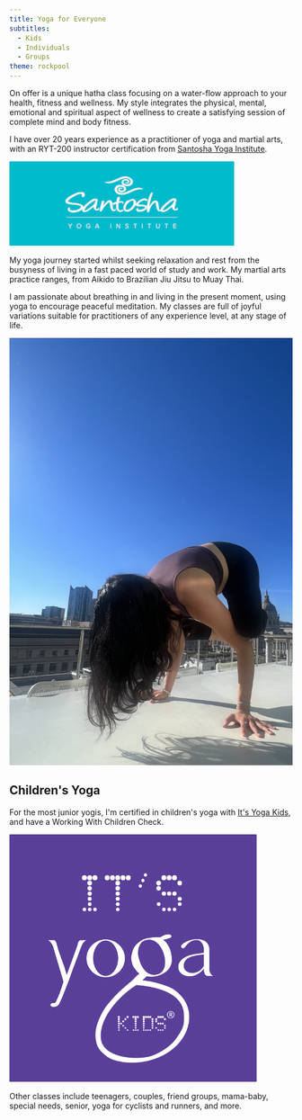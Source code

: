 ```yaml
---
title: Yoga for Everyone
subtitles:
  - Kids
  - Individuals
  - Groups
theme: rockpool
---
```


On offer is a unique hatha class focusing on a water-flow approach to your health, fitness and wellness. My style integrates the physical, mental, emotional and spiritual aspect of wellness to create a satisfying session of complete mind and body fitness.

I have over 20 years experience as a practitioner of yoga and martial arts, with an RYT-200 instructor certification from [Santosha Yoga Institute](https://santoshayogainstitute.edu.au/yoga-teacher-training/200-hour-ytt-bali/).

![](/src/lib/cms/media/3rd_party/santosha_institute.png)

My yoga journey started whilst seeking relaxation and rest from the busyness of living in a fast paced world of study and work. My martial arts practice ranges, from Aikido to Brazilian Jiu Jitsu to Muay Thai.

I am passionate about breathing in and living in the present moment, using yoga to encourage peaceful meditation. My classes are full of joyful variations suitable for practitioners of any experience level, at any stage of life.

![](/src/lib/cms/media/tabletop.jpg)

## Children's Yoga

For the most junior yogis, I'm certified in children's yoga with [It's Yoga Kids](https://www.itsyogakids.com/training), and have a Working With Children Check.

![](/src/lib/cms/media/3rd_party/its_yoga_kids.png)

Other classes include teenagers, couples, friend groups, mama-baby, special needs, senior, yoga for cyclists and runners, and more.
